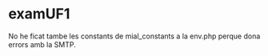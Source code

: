 # examUF1
No he ficat tambe les constants de mial_constants a la env.php perque dona errors amb la SMTP.
